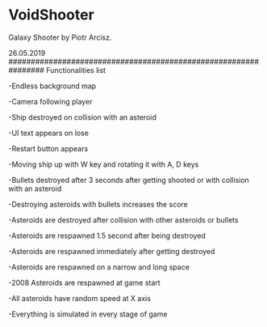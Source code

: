 # VoidShooter
Galaxy Shooter by Piotr Arcisz.

26.05.2019
################################################################ Functionalities list 



-Endless background map

-Camera following player

-Ship destroyed on collision with an asteroid

-UI text appears on lose

-Restart button appears

-Moving ship up with W key and rotating it with A, D keys

-Bullets destroyed after 3 seconds after getting shooted or with collision with an asteroid

-Destroying asteroids with bullets increases the score

-Asteroids are destroyed after collision with other asteroids or bullets

-Asteroids are respawned 1.5 second after being destroyed

-Asteroids are respawned immediately after getting destroyed

-Asteroids are respawned on a narrow and long space

-2008 Asteroids are respawned at game start

-All asteroids have random speed at X axis

-Everything is simulated in every stage of game





